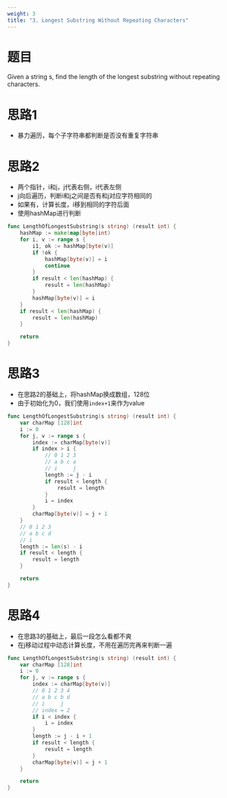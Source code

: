 ```yaml
---
weight: 3
title: "3. Longest Substring Without Repeating Characters"
---
```


# 题目

Given a string s, find the length of the longest substring without repeating characters.

# 思路1

- 暴力遍历，每个子字符串都判断是否没有重复字符串

# 思路2

- 两个指针，i和j，j代表右侧，i代表左侧
- j向后遍历，判断i和j之间是否有和j对应字符相同的
- 如果有，计算长度，i移到相同的字符后面
- 使用hashMap进行判断

```go
func LengthOfLongestSubstring(s string) (result int) {
	hashMap := make(map[byte]int)
	for i, v := range s {
		i1, ok := hashMap[byte(v)]
		if !ok {
			hashMap[byte(v)] = i
			continue
		}
		if result < len(hashMap) {
			result = len(hashMap)
		}
		hashMap[byte(v)] = i
	}
	if result < len(hashMap) {
		result = len(hashMap)
	}

	return
}
```

# 思路3

- 在思路2的基础上，将hashMap换成数组，128位
- 由于初始化为0，我们使用`index+1`来作为value

```go
func LengthOfLongestSubstring(s string) (result int) {
	var charMap [128]int
	i := 0
	for j, v := range s {
		index := charMap[byte(v)]
		if index > i {
			// 0 1 2 3
			// a b c a
			// i     j
			length := j - i
			if result < length {
				result = length
			}
			i = index
		}
		charMap[byte(v)] = j + 1
	}
	// 0 1 2 3
	// a b c d
	// i
	length := len(s) - i
	if result < length {
		result = length
	}

	return
}
```

# 思路4

- 在思路3的基础上，最后一段怎么看都不爽
- 在j移动过程中动态计算长度，不用在遍历完再来判断一遍

```go
func LengthOfLongestSubstring(s string) (result int) {
	var charMap [128]int
	i := 0
	for j, v := range s {
		index := charMap[byte(v)]
		// 0 1 2 3 4
		// a b c b d
		// i     j
		// index = 2
		if i < index {
			i = index
		}
		length := j - i + 1
		if result < length {
			result = length
		}
		charMap[byte(v)] = j + 1
	}

	return
}
```

